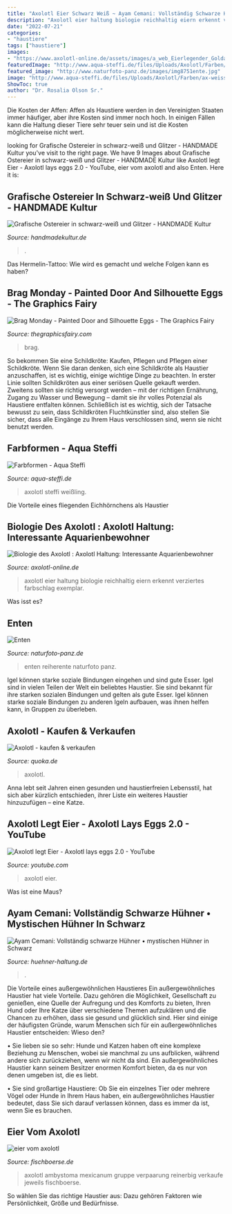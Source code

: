 ```yaml
---
title: "Axolotl Eier Schwarz Weiß ~ Ayam Cemani: Vollständig Schwarze Hühner • Mystischen Hühner In Schwarz"
description: "Axolotl eier haltung biologie reichhaltig eiern erkennt verziertes farbschlag exemplar"
date: "2022-07-21"
categories:
- "haustiere"
tags: ["haustiere"]
images:
- "https://www.axolotl-online.de/assets/images/a_web_Eierlegender_Goldalbino1.jpg"
featuredImage: "http://www.aqua-steffi.de/files/Uploads/Axolotl/Farben/ax-weiss-adult.jpg"
featured_image: "http://www.naturfoto-panz.de/images/img8751ente.jpg"
image: "http://www.aqua-steffi.de/files/Uploads/Axolotl/Farben/ax-weiss-adult.jpg"
ShowToc: true
author: "Dr. Rosalia Olson Sr."
---
```



Die Kosten der Affen:
Affen als Haustiere werden in den Vereinigten Staaten immer häufiger, aber ihre Kosten sind immer noch hoch. In einigen Fällen kann die Haltung dieser Tiere sehr teuer sein und ist die Kosten möglicherweise nicht wert.

	

		
looking for Grafische Ostereier in schwarz-weiß und Glitzer - HANDMADE Kultur you've visit to the right page. We have 9 Images about Grafische Ostereier in schwarz-weiß und Glitzer - HANDMADE Kultur like Axolotl legt Eier - Axolotl lays eggs 2.0 - YouTube, eier vom axolotl and also Enten. Here it is:
		
    
## Grafische Ostereier In Schwarz-weiß Und Glitzer - HANDMADE Kultur

<img loading=lazy src="https://www.handmadekultur.de/up/2019/04/ostereier-bemalen-gold-glitzer-600x799.jpg" onerror="this.onerror=null;this.src='https://tse1.mm.bing.net/th?id=OIP.caVZ_SdDwi2XmEo6ymQfWwHaJ3&amp;pid=15.1';" alt="Grafische Ostereier in schwarz-weiß und Glitzer - HANDMADE Kultur">

_Source: handmadekultur.de_

>. 

	

Das Hermelin-Tattoo: Wie wird es gemacht und welche Folgen kann es haben?

    
## Brag Monday - Painted Door And Silhouette Eggs - The Graphics Fairy

<img loading=lazy src="https://thegraphicsfairy.com/wp-content/uploads/blogger/-_Hbdl1o5qR0/T4GzdPjbwDI/AAAAAAAARVU/NFGdDKb117Q/s1600/silhouette_easter_egg_tutorial+-rookno17.JPG" onerror="this.onerror=null;this.src='https://tse2.mm.bing.net/th?id=OIP.keO1qAqhDlH2oKh43shVlwHaKV&amp;pid=15.1';" alt="Brag Monday - Painted Door and Silhouette Eggs - The Graphics Fairy">

_Source: thegraphicsfairy.com_

>brag. 

	

So bekommen Sie eine Schildkröte: Kaufen, Pflegen und Pflegen einer Schildkröte.
Wenn Sie daran denken, sich eine Schildkröte als Haustier anzuschaffen, ist es wichtig, einige wichtige Dinge zu beachten. In erster Linie sollten Schildkröten aus einer seriösen Quelle gekauft werden. Zweitens sollten sie richtig versorgt werden – mit der richtigen Ernährung, Zugang zu Wasser und Bewegung – damit sie ihr volles Potenzial als Haustiere entfalten können. Schließlich ist es wichtig, sich der Tatsache bewusst zu sein, dass Schildkröten Fluchtkünstler sind, also stellen Sie sicher, dass alle Eingänge zu Ihrem Haus verschlossen sind, wenn sie nicht benutzt werden.

    
## Farbformen - Aqua Steffi

<img loading=lazy src="http://www.aqua-steffi.de/files/Uploads/Axolotl/Farben/ax-weiss-adult.jpg" onerror="this.onerror=null;this.src='https://tse3.mm.bing.net/th?id=OIP.uoowMr7zi-FDwF8xejkgAQHaEK&amp;pid=15.1';" alt="Farbformen - Aqua Steffi">

_Source: aqua-steffi.de_

>axolotl steffi weißling. 

	

Die Vorteile eines fliegenden Eichhörnchens als Haustier

    
## Biologie Des Axolotl : Axolotl Haltung: Interessante Aquarienbewohner

<img loading=lazy src="https://www.axolotl-online.de/assets/images/a_web_Eierlegender_Goldalbino1.jpg" onerror="this.onerror=null;this.src='https://tse4.mm.bing.net/th?id=OIP.nxAhD2-3YtswPWTEq8OTeAHaDz&amp;pid=15.1';" alt="Biologie des Axolotl : Axolotl Haltung: Interessante Aquarienbewohner">

_Source: axolotl-online.de_

>axolotl eier haltung biologie reichhaltig eiern erkennt verziertes farbschlag exemplar. 

	

Was isst es?

    
## Enten

<img loading=lazy src="http://www.naturfoto-panz.de/images/img8751ente.jpg" onerror="this.onerror=null;this.src='https://tse3.mm.bing.net/th?id=OIP.8uE3sVj52ph4B-iFWnGaUgHaFj&amp;pid=15.1';" alt="Enten">

_Source: naturfoto-panz.de_

>enten reiherente naturfoto panz. 

	

Igel können starke soziale Bindungen eingehen und sind gute Esser.
Igel sind in vielen Teilen der Welt ein beliebtes Haustier. Sie sind bekannt für ihre starken sozialen Bindungen und gelten als gute Esser. Igel können starke soziale Bindungen zu anderen Igeln aufbauen, was ihnen helfen kann, in Gruppen zu überleben.

    
## Axolotl - Kaufen &amp; Verkaufen

<img loading=lazy src="https://pic0.qimage.de/67/62/08/s247086267.jpg" onerror="this.onerror=null;this.src='https://tse3.mm.bing.net/th?id=OIP.LqVmibwg-DCfr8XWrc95xwAAAA&amp;pid=15.1';" alt="Axolotl - kaufen &amp; verkaufen">

_Source: quoka.de_

>axolotl. 

	

Anna lebt seit Jahren einen gesunden und haustierfreien Lebensstil, hat sich aber kürzlich entschieden, ihrer Liste ein weiteres Haustier hinzuzufügen – eine Katze.

    
## Axolotl Legt Eier - Axolotl Lays Eggs 2.0 - YouTube

<img loading=lazy src="https://i.ytimg.com/vi/vDQmF_wbCVU/hqdefault.jpg" onerror="this.onerror=null;this.src='https://tse4.mm.bing.net/th?id=OIP.BqhHjiA1JxgJwVRa5lmPNAHaFj&amp;pid=15.1';" alt="Axolotl legt Eier - Axolotl lays eggs 2.0 - YouTube">

_Source: youtube.com_

>axolotl eier. 

	

Was ist eine Maus?

    
## Ayam Cemani: Vollständig Schwarze Hühner • Mystischen Hühner In Schwarz

<img loading=lazy src="https://www.huehner-haltung.de/img/ayam-cemani-huehner.jpg" onerror="this.onerror=null;this.src='https://tse4.mm.bing.net/th?id=OIP.VFrZox6K4J1oE_b4IjrDgQHaHa&amp;pid=15.1';" alt="Ayam Cemani: Vollständig schwarze Hühner • mystischen Hühner in Schwarz">

_Source: huehner-haltung.de_

>. 

	

Die Vorteile eines außergewöhnlichen Haustieres
Ein außergewöhnliches Haustier hat viele Vorteile. Dazu gehören die Möglichkeit, Gesellschaft zu genießen, eine Quelle der Aufregung und des Komforts zu bieten, Ihren Hund oder Ihre Katze über verschiedene Themen aufzuklären und die Chancen zu erhöhen, dass sie gesund und glücklich sind. Hier sind einige der häufigsten Gründe, warum Menschen sich für ein außergewöhnliches Haustier entscheiden:
Wieso den?

• Sie lieben sie so sehr: Hunde und Katzen haben oft eine komplexe Beziehung zu Menschen, wobei sie manchmal zu uns aufblicken, während andere sich zurückziehen, wenn wir nicht da sind. Ein außergewöhnliches Haustier kann seinem Besitzer enormen Komfort bieten, da es nur von denen umgeben ist, die es liebt.

• Sie sind großartige Haustiere: Ob Sie ein einzelnes Tier oder mehrere Vögel oder Hunde in Ihrem Haus haben, ein außergewöhnliches Haustier bedeutet, dass Sie sich darauf verlassen können, dass es immer da ist, wenn Sie es brauchen.

    
## Eier Vom Axolotl

<img loading=lazy src="http://www.fischboerse.de/inserate/images_archive/87166121194182200907071/eier_vom_axolotl.jpg" onerror="this.onerror=null;this.src='https://tse1.mm.bing.net/th?id=OIP.12G9CCkjsq4_pUeQp_QsnQHaE4&amp;pid=15.1';" alt="eier vom axolotl">

_Source: fischboerse.de_

>axolotl ambystoma mexicanum gruppe verpaarung reinerbig verkaufe jeweils fischboerse. 

	

So wählen Sie das richtige Haustier aus: Dazu gehören Faktoren wie Persönlichkeit, Größe und Bedürfnisse.

